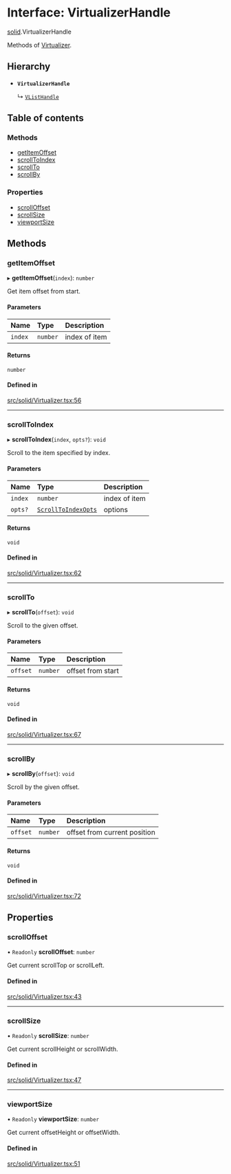 # Interface: VirtualizerHandle

[solid](../modules/solid.md).VirtualizerHandle

Methods of [Virtualizer](../modules/solid.md#virtualizer).

## Hierarchy

- **`VirtualizerHandle`**

  ↳ [`VListHandle`](solid.VListHandle.md)

## Table of contents

### Methods

- [getItemOffset](solid.VirtualizerHandle.md#getitemoffset)
- [scrollToIndex](solid.VirtualizerHandle.md#scrolltoindex)
- [scrollTo](solid.VirtualizerHandle.md#scrollto)
- [scrollBy](solid.VirtualizerHandle.md#scrollby)

### Properties

- [scrollOffset](solid.VirtualizerHandle.md#scrolloffset)
- [scrollSize](solid.VirtualizerHandle.md#scrollsize)
- [viewportSize](solid.VirtualizerHandle.md#viewportsize)

## Methods

### getItemOffset

▸ **getItemOffset**(`index`): `number`

Get item offset from start.

#### Parameters

| Name | Type | Description |
| :------ | :------ | :------ |
| `index` | `number` | index of item |

#### Returns

`number`

#### Defined in

[src/solid/Virtualizer.tsx:56](https://github.com/inokawa/virtua/blob/d0d02377f34098a2105ecf6e624698c2df2ab54d/src/solid/Virtualizer.tsx#L56)

___

### scrollToIndex

▸ **scrollToIndex**(`index`, `opts?`): `void`

Scroll to the item specified by index.

#### Parameters

| Name | Type | Description |
| :------ | :------ | :------ |
| `index` | `number` | index of item |
| `opts?` | [`ScrollToIndexOpts`](react.ScrollToIndexOpts.md) | options |

#### Returns

`void`

#### Defined in

[src/solid/Virtualizer.tsx:62](https://github.com/inokawa/virtua/blob/d0d02377f34098a2105ecf6e624698c2df2ab54d/src/solid/Virtualizer.tsx#L62)

___

### scrollTo

▸ **scrollTo**(`offset`): `void`

Scroll to the given offset.

#### Parameters

| Name | Type | Description |
| :------ | :------ | :------ |
| `offset` | `number` | offset from start |

#### Returns

`void`

#### Defined in

[src/solid/Virtualizer.tsx:67](https://github.com/inokawa/virtua/blob/d0d02377f34098a2105ecf6e624698c2df2ab54d/src/solid/Virtualizer.tsx#L67)

___

### scrollBy

▸ **scrollBy**(`offset`): `void`

Scroll by the given offset.

#### Parameters

| Name | Type | Description |
| :------ | :------ | :------ |
| `offset` | `number` | offset from current position |

#### Returns

`void`

#### Defined in

[src/solid/Virtualizer.tsx:72](https://github.com/inokawa/virtua/blob/d0d02377f34098a2105ecf6e624698c2df2ab54d/src/solid/Virtualizer.tsx#L72)

## Properties

### scrollOffset

• `Readonly` **scrollOffset**: `number`

Get current scrollTop or scrollLeft.

#### Defined in

[src/solid/Virtualizer.tsx:43](https://github.com/inokawa/virtua/blob/d0d02377f34098a2105ecf6e624698c2df2ab54d/src/solid/Virtualizer.tsx#L43)

___

### scrollSize

• `Readonly` **scrollSize**: `number`

Get current scrollHeight or scrollWidth.

#### Defined in

[src/solid/Virtualizer.tsx:47](https://github.com/inokawa/virtua/blob/d0d02377f34098a2105ecf6e624698c2df2ab54d/src/solid/Virtualizer.tsx#L47)

___

### viewportSize

• `Readonly` **viewportSize**: `number`

Get current offsetHeight or offsetWidth.

#### Defined in

[src/solid/Virtualizer.tsx:51](https://github.com/inokawa/virtua/blob/d0d02377f34098a2105ecf6e624698c2df2ab54d/src/solid/Virtualizer.tsx#L51)
